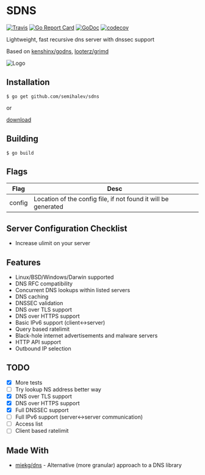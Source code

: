 # SDNS

[![Travis](https://img.shields.io/travis/semihalev/sdns.svg?style=flat-square)](https://travis-ci.org/semihalev/sdns)
[![Go Report Card](https://goreportcard.com/badge/github.com/semihalev/sdns?style=flat-square)](https://goreportcard.com/report/github.com/semihalev/sdns)
[![GoDoc](https://img.shields.io/badge/godoc-reference-blue.svg?style=flat-square)](http://godoc.org/github.com/semihalev/sdns)
[![codecov](https://codecov.io/gh/semihalev/sdns/branch/master/graph/badge.svg)](https://codecov.io/gh/semihalev/sdns)

Lightweight, fast recursive dns server with dnssec support

Based on [kenshinx/godns](https://github.com/kenshinx/godns), [looterz/grimd](https://github.com/looterz/grimd)

![Logo](https://github.com/semihalev/sdns/blob/master/logo.png?raw=true)

## Installation

```shell
$ go get github.com/semihalev/sdns
```
or

[download](https://github.com/semihalev/sdns/releases)

## Building

```shell
$ go build
```

## Flags

| Flag        | Desc           | 
| ------------- |-------------| 
| config | Location of the config file, if not found it will be generated |

## Server Configuration Checklist

* Increase ulimit on your server

## Features

* Linux/BSD/Windows/Darwin supported
* DNS RFC compatibility
* Concurrent DNS lookups within listed servers
* DNS caching
* DNSSEC validation
* DNS over TLS support
* DNS over HTTPS support
* Basic IPv6 support (client<->server)
* Query based ratelimit
* Black-hole internet advertisements and malware servers
* HTTP API support 
* Outbound IP selection

## TODO

- [x] More tests
- [ ] Try lookup NS address better way
- [x] DNS over TLS support
- [x] DNS over HTTPS support
- [x] Full DNSSEC support
- [ ] Full IPv6 support (server<->server communication)
- [ ] Access list
- [ ] Client based ratelimit

## Made With

* [miekg/dns](https://github.com/miekg/dns) - Alternative (more granular) approach to a DNS library
